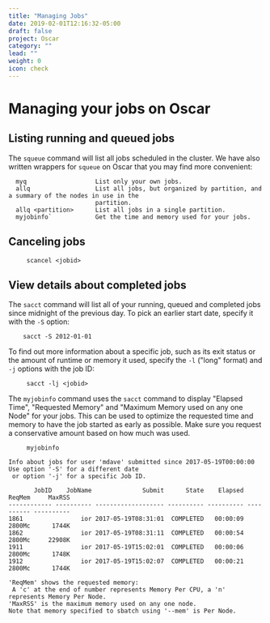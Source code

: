 ```yaml
---
title: "Managing Jobs"
date: 2019-02-01T12:16:32-05:00
draft: false
project: Oscar
category: ""
lead: ""
weight: 0
icon: check
---
```


# Managing your jobs on Oscar

## Listing running and queued jobs

The `squeue` command will list all jobs scheduled in the cluster. We
have also written wrappers for `squeue` on Oscar that you may find more
convenient:

````
  myq                   List only your own jobs.
  allq                  List all jobs, but organized by partition, and a summary of the nodes in use in the
                        partition.
  allq <partition>      List all jobs in a single partition.
  myjobinfo`            Get the time and memory used for your jobs.
````

## Canceling jobs

````
     scancel <jobid>
````

## View details about completed jobs

The `sacct` command will list all of your running, queued and completed
jobs since midnight of the previous day. To pick an earlier start date,
specify it with the `-S` option:

````
    sacct -S 2012-01-01
````

To find out more information about a specific job, such as its exit
status or the amount of runtime or memory it used, specify the `-l`
("long" format) and `-j` options with the job ID:

````
     sacct -lj <jobid>
````

The `myjobinfo` command uses the `sacct` command to display "Elapsed
Time", "Requested Memory" and "Maximum Memory used on any one Node" for
your jobs. This can be used to optimize the requested time and memory to
have the job started as early as possible. Make sure you request a
conservative amount based on how much was used.

````
     myjobinfo
````

    Info about jobs for user 'mdave' submitted since 2017-05-19T00:00:00
    Use option '-S' for a different date
     or option '-j' for a specific Job ID.

           JobID    JobName              Submit      State    Elapsed     ReqMem     MaxRSS
    ------------ ---------- ------------------- ---------- ---------- ---------- ----------
    1861                ior 2017-05-19T08:31:01  COMPLETED   00:00:09     2800Mc      1744K
    1862                ior 2017-05-19T08:31:11  COMPLETED   00:00:54     2800Mc     22908K
    1911                ior 2017-05-19T15:02:01  COMPLETED   00:00:06     2800Mc      1748K
    1912                ior 2017-05-19T15:02:07  COMPLETED   00:00:21     2800Mc      1744K

    'ReqMem' shows the requested memory:
     A 'c' at the end of number represents Memory Per CPU, a 'n' represents Memory Per Node.
    'MaxRSS' is the maximum memory used on any one node.
    Note that memory specified to sbatch using '--mem' is Per Node.
